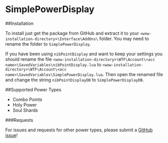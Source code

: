 # SimplePowerDisplay

##Installation

To install just get the package from GitHub and extract it to your `<wow-installation-directory>\Interface\AddOns\` folder. You may need to rename the folder to `SimplePowerDisplay`.

If you have been using `nibPointDisplay` and want to keep your settings you should rename the file `<wow-installation-directory>\WTF\Account\<acc name>\SavedVariables\nibPointDisplay.lua` to `<wow-installation-directory>\WTF\Account\<acc name>\SavedVariables\SimplePowerDisplay.lua`.
Then open the renamed file and change the string `nibPointDisplayDB` to `SimplePowerDisplayDB`.

##Supported Power Types

- Combo Points
- Holy Power
- Soul Shards

###Requests

For issues and requests for other power types, please submit a [GitHub issue](https://github.com/ChronosSF/SimplePowerDisplay/issues/new)!